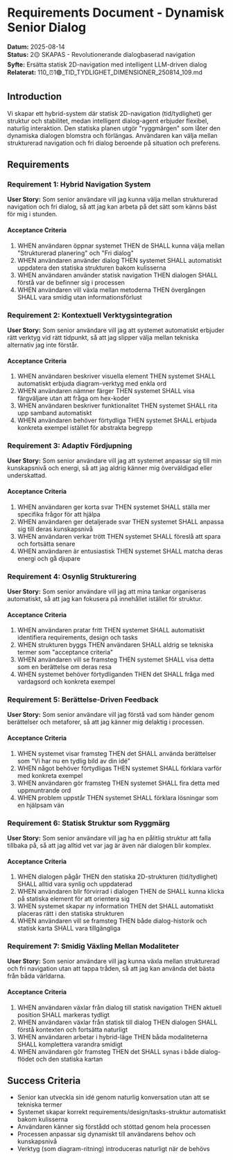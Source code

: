 # Requirements Document - Dynamisk Senior Dialog

**Datum:** 2025-08-14  
**Status:** 2🟡 SKAPAS - Revolutionerande dialogbaserad navigation  
**Syfte:** Ersätta statisk 2D-navigation med intelligent LLM-driven dialog  
**Relaterat:** 110_⏰1🟢_TID_TYDLIGHET_DIMENSIONER_250814_109.md

## Introduction

Vi skapar ett hybrid-system där statisk 2D-navigation (tid/tydlighet) ger struktur och stabilitet, medan intelligent dialog-agent erbjuder flexibel, naturlig interaktion. Den statiska planen utgör "ryggmärgen" som låter den dynamiska dialogen blomstra och förlängas. Användaren kan välja mellan strukturerad navigation och fri dialog beroende på situation och preferens.

## Requirements

### Requirement 1: Hybrid Navigation System

**User Story:** Som senior användare vill jag kunna välja mellan strukturerad navigation och fri dialog, så att jag kan arbeta på det sätt som känns bäst för mig i stunden.

#### Acceptance Criteria

1. WHEN användaren öppnar systemet THEN de SHALL kunna välja mellan "Strukturerad planering" och "Fri dialog"
2. WHEN användaren använder dialog THEN systemet SHALL automatiskt uppdatera den statiska strukturen bakom kulisserna
3. WHEN användaren använder statisk navigation THEN dialogen SHALL förstå var de befinner sig i processen
4. WHEN användaren vill växla mellan metoderna THEN övergången SHALL vara smidig utan informationsförlust

### Requirement 2: Kontextuell Verktygsintegration

**User Story:** Som senior användare vill jag att systemet automatiskt erbjuder rätt verktyg vid rätt tidpunkt, så att jag slipper välja mellan tekniska alternativ jag inte förstår.

#### Acceptance Criteria

1. WHEN användaren beskriver visuella element THEN systemet SHALL automatiskt erbjuda diagram-verktyg med enkla ord
2. WHEN användaren nämner färger THEN systemet SHALL visa färgväljare utan att fråga om hex-koder
3. WHEN användaren beskriver funktionalitet THEN systemet SHALL rita upp samband automatiskt
4. WHEN användaren behöver förtydliga THEN systemet SHALL erbjuda konkreta exempel istället för abstrakta begrepp

### Requirement 3: Adaptiv Fördjupning

**User Story:** Som senior användare vill jag att systemet anpassar sig till min kunskapsnivå och energi, så att jag aldrig känner mig överväldigad eller underskattad.

#### Acceptance Criteria

1. WHEN användaren ger korta svar THEN systemet SHALL ställa mer specifika frågor för att hjälpa
2. WHEN användaren ger detaljerade svar THEN systemet SHALL anpassa sig till deras kunskapsnivå
3. WHEN användaren verkar trött THEN systemet SHALL föreslå att spara och fortsätta senare
4. WHEN användaren är entusiastisk THEN systemet SHALL matcha deras energi och gå djupare

### Requirement 4: Osynlig Strukturering

**User Story:** Som senior användare vill jag att mina tankar organiseras automatiskt, så att jag kan fokusera på innehållet istället för struktur.

#### Acceptance Criteria

1. WHEN användaren pratar fritt THEN systemet SHALL automatiskt identifiera requirements, design och tasks
2. WHEN strukturen byggs THEN användaren SHALL aldrig se tekniska termer som "acceptance criteria"
3. WHEN användaren vill se framsteg THEN systemet SHALL visa detta som en berättelse om deras resa
4. WHEN systemet behöver förtydliganden THEN det SHALL fråga med vardagsord och konkreta exempel

### Requirement 5: Berättelse-Driven Feedback

**User Story:** Som senior användare vill jag förstå vad som händer genom berättelser och metaforer, så att jag känner mig delaktig i processen.

#### Acceptance Criteria

1. WHEN systemet visar framsteg THEN det SHALL använda berättelser som "Vi har nu en tydlig bild av din idé"
2. WHEN något behöver förtydligas THEN systemet SHALL förklara varför med konkreta exempel
3. WHEN användaren gör framsteg THEN systemet SHALL fira detta med uppmuntrande ord
4. WHEN problem uppstår THEN systemet SHALL förklara lösningar som en hjälpsam vän

### Requirement 6: Statisk Struktur som Ryggmärg

**User Story:** Som senior användare vill jag ha en pålitlig struktur att falla tillbaka på, så att jag alltid vet var jag är även när dialogen blir komplex.

#### Acceptance Criteria

1. WHEN dialogen pågår THEN den statiska 2D-strukturen (tid/tydlighet) SHALL alltid vara synlig och uppdaterad
2. WHEN användaren blir förvirrad i dialogen THEN de SHALL kunna klicka på statiska element för att orientera sig
3. WHEN systemet skapar ny information THEN det SHALL automatiskt placeras rätt i den statiska strukturen
4. WHEN användaren vill se framsteg THEN både dialog-historik och statisk karta SHALL vara tillgängliga

### Requirement 7: Smidig Växling Mellan Modaliteter

**User Story:** Som senior användare vill jag kunna växla mellan strukturerad och fri navigation utan att tappa tråden, så att jag kan använda det bästa från båda världarna.

#### Acceptance Criteria

1. WHEN användaren växlar från dialog till statisk navigation THEN aktuell position SHALL markeras tydligt
2. WHEN användaren växlar från statisk till dialog THEN dialogen SHALL förstå kontexten och fortsätta naturligt
3. WHEN användaren arbetar i hybrid-läge THEN båda modaliteterna SHALL komplettera varandra smidigt
4. WHEN användaren gör framsteg THEN det SHALL synas i både dialog-flödet och den statiska kartan

## Success Criteria

- Senior kan utveckla sin idé genom naturlig konversation utan att se tekniska termer
- Systemet skapar korrekt requirements/design/tasks-struktur automatiskt bakom kulisserna
- Användaren känner sig förstådd och stöttad genom hela processen
- Processen anpassar sig dynamiskt till användarens behov och kunskapsnivå
- Verktyg (som diagram-ritning) introduceras naturligt när de behövs